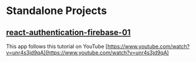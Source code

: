 # Standalone Projects

## [react-authentication-firebase-01](react-authentication-firebase-01)

This app follows this tutorial on YouTube [https://www.youtube.com/watch?v=unr4s3jd9qA](https://www.youtube.com/watch?v=unr4s3jd9qA)